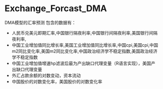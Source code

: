 # Exchange_Forcast_DMA
DMA模型的汇率预测
包含的数据有：  
- 人民币兑美元即期汇率,中国银行隔夜利率,中国银行间隔夜利率,美国银行间隔夜利率,
- 中国工业增加值同比增长率,美国工业增加值同比增长率,中国cpi,美国cpi,中国m2同比变化率,美国m2同比变化率,中国政治经济学不稳定指数,美国政治经济学不稳定指数
- 中国工业增加值增速hp滤波后最为产出缺口代理变量（R语言实现），美国产出缺口代理变量
- 外汇占款余额的对数变动，资本流动
- 中国股价的对数变化率，美国股价的对数变化率
